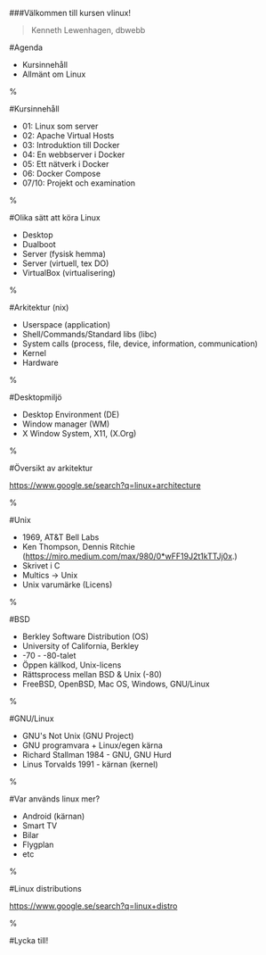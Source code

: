 

###Välkommen till kursen vlinux!

> Kenneth Lewenhagen, dbwebb

#Agenda

* Kursinnehåll
* Allmänt om Linux

%

#Kursinnehåll

* 01: Linux som server
* 02: Apache Virtual Hosts
* 03: Introduktion till Docker
* 04: En webbserver i Docker
* 05: Ett nätverk i Docker
* 06: Docker Compose
* 07/10: Projekt och examination

%

#Olika sätt att köra Linux

* Desktop
* Dualboot
* Server (fysisk hemma)
* Server (virtuell, tex DO)
* VirtualBox (virtualisering)

%

#Arkitektur (nix)

* Userspace (application)
* Shell/Commands/Standard libs (libc)
* System calls (process, file, device, information, communication)
* Kernel
* Hardware

%

#Desktopmiljö

* Desktop Environment (DE)
* Window manager (WM)
* X Window System, X11, (X.Org)

%

#Översikt av arkitektur

https://www.google.se/search?q=linux+architecture

%

#Unix

* 1969, AT&T Bell Labs
* Ken Thompson, Dennis Ritchie
(https://miro.medium.com/max/980/0*wFF19J2t1kTTJj0x.)
* Skrivet i C
* Multics -> Unix
* Unix varumärke (Licens)

%

#BSD

* Berkley Software Distribution (OS)
* University of California, Berkley
* -70 - -80-talet
* Öppen källkod, Unix-licens
* Rättsprocess mellan BSD & Unix (-80)
* FreeBSD, OpenBSD, Mac OS, Windows, GNU/Linux

%

#GNU/Linux
* GNU's Not Unix (GNU Project)
* GNU programvara + Linux/egen kärna
* Richard Stallman 1984 - GNU, GNU Hurd
* Linus Torvalds 1991 - kärnan (kernel)

%

#Var används linux mer?

* Android (kärnan)
* Smart TV
* Bilar
* Flygplan
* etc

%

#Linux distributions

https://www.google.se/search?q=linux+distro

%

#Lycka till!
